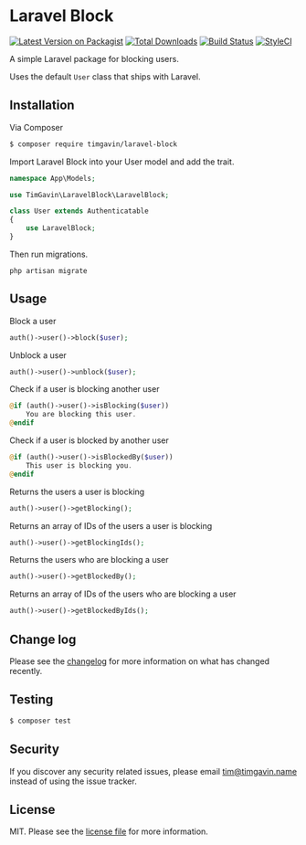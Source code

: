 # Laravel Block

[![Latest Version on Packagist][ico-version]][link-packagist]
[![Total Downloads][ico-downloads]][link-downloads]
[![Build Status][ico-travis]][link-travis]
[![StyleCI][ico-styleci]][link-styleci]

A simple Laravel package for blocking users.

Uses the default `User` class that ships with Laravel.

## Installation

Via Composer

``` bash
$ composer require timgavin/laravel-block
```

Import Laravel Block into your User model and add the trait.

```php
namespace App\Models;

use TimGavin\LaravelBlock\LaravelBlock;

class User extends Authenticatable
{
    use LaravelBlock;
}
```

Then run migrations.

```
php artisan migrate
```

## Usage

Block a user
```php
auth()->user()->block($user);
```

Unblock a user
```php
auth()->user()->unblock($user);
```

Check if a user is blocking another user
```php
@if (auth()->user()->isBlocking($user))
    You are blocking this user.
@endif
```

Check if a user is blocked by another user
```php
@if (auth()->user()->isBlockedBy($user))
    This user is blocking you.
@endif
```

Returns the users a user is blocking
```php
auth()->user()->getBlocking();
```

Returns an array of IDs of the users a user is blocking
```php
auth()->user()->getBlockingIds();
```

Returns the users who are blocking a user
```php
auth()->user()->getBlockedBy();
```

Returns an array of IDs of the users who are blocking a user
```php
auth()->user()->getBlockedByIds();
```

## Change log

Please see the [changelog](changelog.md) for more information on what has changed recently.

## Testing

``` bash
$ composer test
```

## Security

If you discover any security related issues, please email tim@timgavin.name instead of using the issue tracker.

## License

MIT. Please see the [license file](license.md) for more information.

[ico-version]: https://img.shields.io/packagist/v/timgavin/laravel-block.svg?style=flat-square
[ico-downloads]: https://img.shields.io/packagist/dt/timgavin/laravel-block.svg?style=flat-square
[ico-travis]: https://img.shields.io/travis/timgavin/laravel-block/master.svg?style=flat-square
[ico-styleci]: https://styleci.io/repos/12345678/shield

[link-packagist]: https://packagist.org/packages/timgavin/laravel-block
[link-downloads]: https://packagist.org/packages/timgavin/laravel-block
[link-travis]: https://travis-ci.org/timgavin/laravel-block
[link-styleci]: https://styleci.io/repos/12345678
[link-author]: https://github.com/timgavin
[link-contributors]: ../../contributors
